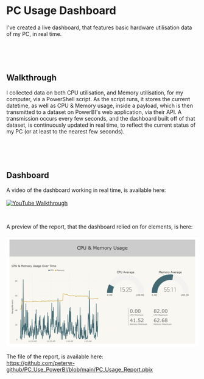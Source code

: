 # PC Usage Dashboard
I've created a live dashboard, that features basic hardware utilisation data of my PC, in real time.


<br>
<br>
<br>




## Walkthrough

I collected data on both CPU utilisation, and Memory utilisation, for my computer, via a PowerShell script. As the script runs, it stores the current datetime, as 
well as CPU & Memory usage, inside a payload, which is then transmitted to a dataset on PowerBI's web application, via their API. A transmission occurs every few 
seconds, and the dashboard built off of that dataset, is continuously updated in real time, to reflect the current status of my PC (or at least to the nearest
few seconds).

<br>
<br>
<br>


## Dashboard
A video of the dashboard working in real time, is available here: <br><br>
[<img alt="YouTube Walkthrough" width="700" height=400 src="./Images&Video/Video_PreviewImage.PNG" />](https://youtu.be/KLuV2aJx-sc)

<br>

A preview of the report, that the dashboard relied on for elements, is here: <br><br>
![Image Of PC Usage Report](https://github.com/peterw-github/PC_Use_PowerBI/blob/main/Images%26Video/PC_Usage_Report.JPG)

The file of the report, is available here: <br>
https://github.com/peterw-github/PC_Use_PowerBI/blob/main/PC_Usage_Report.pbix
